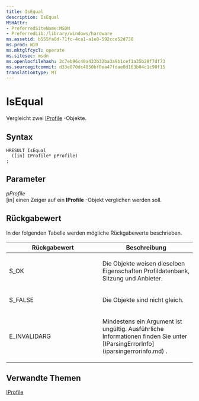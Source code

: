 ```yaml
---
title: IsEqual
description: IsEqual
MSHAttr:
- PreferredSiteName:MSDN
- PreferredLib:/library/windows/hardware
ms.assetid: b555fa8d-71fc-4ca1-a1e8-592cce52d738
ms.prod: W10
ms.mktglfcycl: operate
ms.sitesec: msdn
ms.openlocfilehash: 2c7eb96c40a433b32ba3a9b1cef1a35b28f7df73
ms.sourcegitcommit: d33e870dc4850bf0ea47fdae0d163b04c1c90f15
translationtype: MT
---
```

# <a name="isequal"></a>IsEqual


Vergleicht zwei [IProfile](iprofile.md) -Objekte.

## <a name="syntax"></a>Syntax


``` syntax
HRESULT IsEqual
  ([in] IProfile* pProfile)
;
```

## <a name="parameters"></a>Parameter


<a href="" id="pprofile"></a>*pProfile*  
\[in\] einen Zeiger auf ein **IProfile** -Objekt verglichen werden soll.

## <a name="return-value"></a>Rückgabewert


In der folgenden Tabelle werden mögliche Rückgabewerte beschrieben.

<table>
<colgroup>
<col width="50%" />
<col width="50%" />
</colgroup>
<thead>
<tr class="header">
<th>Rückgabewert</th>
<th>Beschreibung</th>
</tr>
</thead>
<tbody>
<tr class="odd">
<td><p>S_OK</p></td>
<td><p>Die Objekte weisen dieselben Eigenschaften Profildatenbank, Sitzung und Anbieter.</p></td>
</tr>
<tr class="even">
<td><p>S_FALSE</p></td>
<td><p>Die Objekte sind nicht gleich.</p></td>
</tr>
<tr class="odd">
<td><p>E_INVALIDARG</p></td>
<td><p>Mindestens ein Argument ist ungültig. Ausführliche Informationen finden Sie unter [IParsingErrorInfo](iparsingerrorinfo.md) .</p></td>
</tr>
</tbody>
</table>

 

## <a name="related-topics"></a>Verwandte Themen


[IProfile](iprofile.md)

 

 







